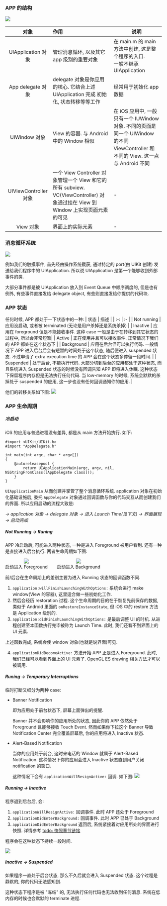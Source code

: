 ### APP 的结构
![](./assets/app%20架构.png)

| 对象 | 作用 | 说明 |
| :-: | :- | - |
| UIApplication 对象 | 管理消息循环, 以及其它 app 级别的重要对象 | 在 main.m 的 main 方法中创建, 这是整个程序的入口. <br/> 一般不继承 UIApplication |
| App delegate 对象 | delegate 对象是你应用的核心. 它结合上述 UIApplication 完成 初始化, 状态转移等等工作 | 经常用于初始化 app 数据 |
| UIWindow 对象 | View 的容器. 与 Android 中的 Window 相似 | 在 iOS 应用中, 一般只有一个 IUWindow 对象. 不同的页面是同一个 UIWindow 的不同 ViewController 和不同的 View. 这一点与 Android 不同 |
| UIViewController 对象 | 一个 View Controller 对象管理一个 View 和它的所有 subview. VC(ViewController) 对象通过挂在 View 到 Window 上实现页面元素的可见 | - |
| View 对象 | 界面上的实际元素 | - | 

### 消息循环系统
![](./assets/app%20事件传递.png)

例如我们的触摸事件, 首先经由操作系统截获, 通过特定的 port(由 UIKit 创建) 发送给我们程序中的 UIApplication. 所以说 UIApplication 是第一个能够收到外部事件的类.

大部分事件都是被 UIApplication 放入到 Event Queue 中顺序调度的, 但是也有例外, 有些事件直接发给 delegate object, 有些则直接发给你提供的代码块.


### APP 状态
任何时候, APP 都处于一下状态中的一种:
| 状态 | 描述 | 
| :-: | :- |
| Not running | 应用没启动, 或者被 terminated (无论是用户杀掉还是系统杀掉) |
| Inactive | 应用在 foreground 但是不能接收事件. 这种 case 一般是由于在转移到其它状态的过程中, 所以会非常短暂|
| Active | 正在使用并且可以接收事件. 正常情况下我们的 APP 都处在这个状态下 |
| Background | 应用在后台但可以执行代码. 一般情况下 APP 进入后台后会有短暂的时间处于这个状态, 随后便进入 suspended 状态. 不过申请了 extra execution time 的 APP 会在这个状态多停留一段时间. |
| Suspended | 处于后台, 不能执行代码. 大部分切到后台的应用都处于这种状态, 而且系统进入 Suspended 状态的时候没有回调告知 APP 即将进入休眠. 这种状态下保留程序内存但是无法执行任何代码. 当 low-memory 的时候, 系统会默默的杀掉处于 suspended 的应用, 这一步也没有任何回调通知你的应用. |

他们的转移关系如下图: 
![](./assets/app%20状态转移.png)

### APP 生命周期

##### 冷启动
iOS 的应用与普通进程没有差异, 都是从 main 方法开始执行. 如下:
```oc
#import <UIKit/UIKit.h>
#import "AppDelegate.h"
 
int main(int argc, char * argv[])
{
    @autoreleasepool {
        return UIApplicationMain(argc, argv, nil, NSStringFromClass([AppDelegate class]));
    }
}
```
`UIApplicationMain` 从而创建并掌管了整个消息循环系统. application 对象在初始化基础设施后, 委托 `AppDelegate` 对象通过回调函数与你的代码交互从而创建我们的界面. 所以应用启动的流程大致是:

*-> application 对象 -> delegate 对象 -> 进入 Launch Time(见下文) -> 界面展现 -> 启动完成*

##### Not Running -> Runing
APP 冷启动后, 可能进入两种状态, 一种是进入 Foreground 被用户看到. 还有一种是直接进入后台执行. 两者生命周期如下图:

<div style="display: flex; flex-direction: row; ">
    <div style="display: flex; flex-direction: column; justify-content: center; align-items: center">
        <img src="./assets/app%20lifecycle.png" />
        <label>启动进入 Foreground</label>
    </div>
    <div style="display: flex; flex-direction: column; justify-content: center; align-items: center; margin-left: 30px">
        <img src="./assets/app%20lifecycle%20background.png" />
        <label>启动进入 Background</label>
    </div>
</div>

前/后台在生命周期上的差别主要为进入 Running 状态的回调函数不同. 
1. `application:willFinishLaunchingWithOptions:` 系统会进行 make window(View 的容器), 这里适合做一些初始化工作.
2. 然后会经历 restoration 过程. 这个生命周期的目的在于恢复先前保存的数据, 类似于 Android 里面的 `onRestoreInstanceState`, 但 iOS 中的 restore 方法是 Application 级别的.
3. `application:didFinishLaunchingWithOptions:` 是最后调整 UI 的时机. 从进程创建至本函数执行完毕被称为 Launch Time. 此时, 我们还看不到界面上的 UI 元素.
   
上述函数完成, 系统会使 window 对象(也就是说界面)可见.

4. `applicationDidBecomeActive:` 方法开始 APP 正是进入 Foreground. 此时, 我们已经可以看到界面上的 UI 元素了. OpenGL ES drawing 相关方法才可以被调用.

##### Runing -> Temporary Interruptions
临时打断又细分为两种 case:
* Banner Notification

  即为应用处于前台状态下, 屏幕上面弹出的提醒.

  Banner 并不会影响你的应用所处的状态, 因此你的 APP 依然处于 Foreground 且能够接收 Touch Event. 然而如果你下拉这个 Banner 导致 Notification Center 完全覆盖屏幕后, 你的应用将进入 Inactive 状态. 

* Alert-Based Notification
  
  当你的应用处于前台, 这时来电话的 Window 就属于 Alert-Based Notification. 这种情况下你的应用会进入 Inactive 状态直到用户关闭 notification 的窗口. 
  
  这种情况下会有 `applicationWillResignActive:` 回调. 如下图: 
  ![](./assets/app%20lifecycle%20alert-based%20notification.png)

##### Running -> Inactive
程序退到后台后, 会:

1. `applicationWillResignActive:` 回调事件. 此时 APP 还处于 Foreground
2. `applicationDidEnterBackground:` 回调事件. 此时 APP 已处于 Background
3. `applicationDidEnterBackground` 返回后, 系统紧接着对应用所处的界面进行快照. 详情参考 [todo: 快照章节链接]()

程序会在这种状态下持续一段时间. 

![](./assets/app%20lifecycle%20all.png)

##### Inactive -> Suspended
如果程序一直处于后台状态, 那么不久后就会进入 Suspended 状态. 这个过程是静默的, 你的代码无法感知到.

这种状态下程序是被 "冻结" 的, 无法执行任何代码也无法收到任何消息. 系统在低内存的时候也会默默的 terminate 进程. 